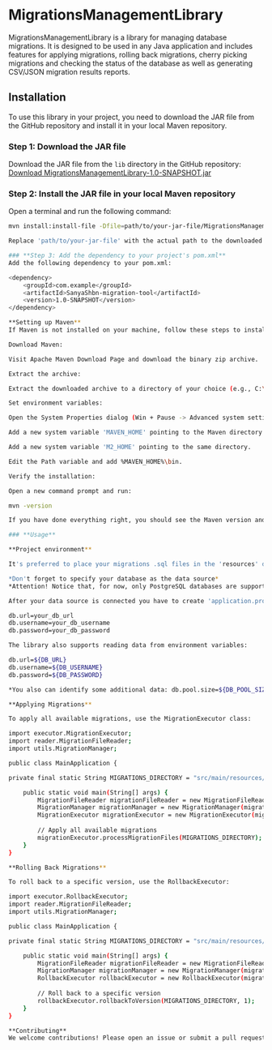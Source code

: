 # **MigrationsManagementLibrary**

MigrationsManagementLibrary is a library for managing database migrations. It is designed to be used in any Java application and includes features for applying migrations, rolling back migrations, cherry picking migrations and checking the status of the database as well as generating CSV/JSON migration results reports.

## **Installation**

To use this library in your project, you need to download the JAR file from the GitHub repository and install it in your local Maven repository.

### **Step 1: Download the JAR file**

Download the JAR file from the `lib` directory in the GitHub repository:
[Download MigrationsManagementLibrary-1.0-SNAPSHOT.jar]()

### **Step 2: Install the JAR file in your local Maven repository**

Open a terminal and run the following command:

```sh
mvn install:install-file -Dfile=path/to/your-jar-file/MigrationsManagementLibrary-1.0-SNAPSHOT.jar -DgroupId=com.example -DartifactId=SanyaShbn-migration-tool -Dversion=1.0-SNAPSHOT -Dpackaging=jar

Replace 'path/to/your-jar-file' with the actual path to the downloaded JAR file.

### **Step 3: Add the dependency to your project's pom.xml**
Add the following dependency to your pom.xml:

<dependency>
    <groupId>com.example</groupId>
    <artifactId>SanyaShbn-migration-tool</artifactId>
    <version>1.0-SNAPSHOT</version>
</dependency>

**Setting up Maven**
If Maven is not installed on your machine, follow these steps to install and configure Maven:

Download Maven:

Visit Apache Maven Download Page and download the binary zip archive.

Extract the archive:

Extract the downloaded archive to a directory of your choice (e.g., C:\Program Files\Maven).

Set environment variables:

Open the System Properties dialog (Win + Pause -> Advanced system settings -> Environment Variables).

Add a new system variable 'MAVEN_HOME' pointing to the Maven directory (e.g., C:\Program Files\Maven\apache-maven-3.8.4).

Add a new system variable 'M2_HOME' pointing to the same directory.

Edit the Path variable and add %MAVEN_HOME%\bin.

Verify the installation:

Open a new command prompt and run:

mvn -version

If you have done everything right, you should see the Maven version and other details.

### **Usage**

**Project environment**

It's preferred to place your migrations .sql files in the 'resources' directory of your project (but you can identify other external directories)

*Don't forget to specify your database as the data source*
*Attention! Notice that, for now, only PostgreSQL databases are supported by this library as a data source for applying migrations*

After your data source is connected you have to create 'application.properties' file in 'resources' and put there the following data:

db.url=your_db_url
db.username=your_db_username
db.password=your_db_password

The library also supports reading data from environment variables:

db.url=${DB_URL}
db.username=${DB_USERNAME}
db.password=${DB_PASSWORD}

*You also can identify some additional data: db.pool.size=${DB_POOL_SIZE}. The default value is 10 (pool size is used for managing connections to your database)*

**Applying Migrations**

To apply all available migrations, use the MigrationExecutor class:

import executor.MigrationExecutor;
import reader.MigrationFileReader;
import utils.MigrationManager;

public class MainApplication {

private final static String MIGRATIONS_DIRECTORY = "src/main/resources/db/migration"; //specify the directory for the migration files

    public static void main(String[] args) {
        MigrationFileReader migrationFileReader = new MigrationFileReader();
        MigrationManager migrationManager = new MigrationManager(migrationFileReader);
        MigrationExecutor migrationExecutor = new MigrationExecutor(migrationFileReader, migrationManager);
        
        // Apply all available migrations
        migrationExecutor.processMigrationFiles(MIGRATIONS_DIRECTORY);
    }
}

**Rolling Back Migrations**

To roll back to a specific version, use the RollbackExecutor:

import executor.RollbackExecutor;
import reader.MigrationFileReader;
import utils.MigrationManager;

public class MainApplication {

private final static String MIGRATIONS_DIRECTORY = "src/main/resources/db/rollback"; //specify the directory for the rollback files

    public static void main(String[] args) {
        MigrationFileReader migrationFileReader = new MigrationFileReader();
        MigrationManager migrationManager = new MigrationManager(migrationFileReader);
        RollbackExecutor rollbackExecutor = new RollbackExecutor(migrationFileReader, migrationManager);
        
        // Roll back to a specific version
        rollbackExecutor.rollbackToVersion(MIGRATIONS_DIRECTORY, 1);
    }
}

**Contributing**
We welcome contributions! Please open an issue or submit a pull request on GitHub.
